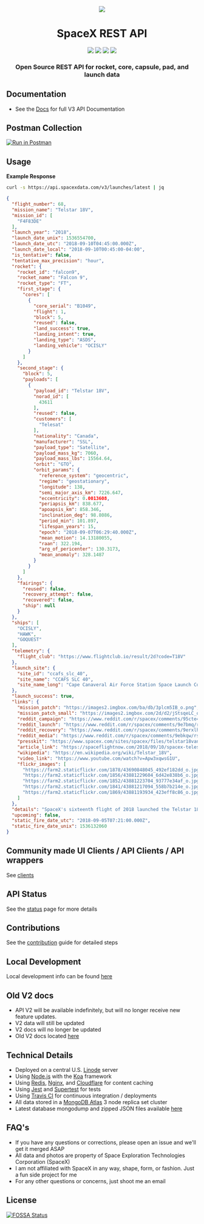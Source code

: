 <p align="center"><img src="https://i.imgur.com/foNO0Tn.jpg"></p>

<h1 align="center">SpaceX REST API</h1>

<p align="center">
<a href="https://travis-ci.org/r-spacex/SpaceX-API"><img src="https://img.shields.io/travis/r-spacex/SpaceX-API.svg?longCache=true&style=for-the-badge"></a>
<a href="https://hub.docker.com/r/jakewmeyer/spacex-api/"><img src="https://img.shields.io/docker/build/jakewmeyer/spacex-api.svg?longCache=true&style=for-the-badge"></a>
<a href="https://github.com/r-spacex/SpaceX-API/releases"><img src="https://img.shields.io/github/release/r-spacex/SpaceX-API.svg?longCache=true&style=for-the-badge"></a>
<a href="https://en.wikipedia.org/wiki/Representational_state_transfer"><img src="https://img.shields.io/badge/interface-REST-brightgreen.svg?longCache=true&style=for-the-badge"></a>
</p>

<h3 align="center">Open Source REST API for rocket, core, capsule, pad, and launch data</h3>

## Documentation
* See the [Docs](https://documenter.getpostman.com/view/2025350/RWaEzAiG) for full  V3 API Documentation

## Postman Collection
[![Run in Postman](https://run.pstmn.io/button.svg)](https://app.getpostman.com/run-collection/3aeac01a548a87943749)

## Usage

**Example Response**

```bash
curl -s https://api.spacexdata.com/v3/launches/latest | jq
```

```json
{
  "flight_number": 68,
  "mission_name": "Telstar 18V",
  "mission_id": [
    "F4F83DE"
  ],
  "launch_year": "2018",
  "launch_date_unix": 1536554700,
  "launch_date_utc": "2018-09-10T04:45:00.000Z",
  "launch_date_local": "2018-09-10T00:45:00-04:00",
  "is_tentative": false,
  "tentative_max_precision": "hour",
  "rocket": {
    "rocket_id": "falcon9",
    "rocket_name": "Falcon 9",
    "rocket_type": "FT",
    "first_stage": {
      "cores": [
        {
          "core_serial": "B1049",
          "flight": 1,
          "block": 5,
          "reused": false,
          "land_success": true,
          "landing_intent": true,
          "landing_type": "ASDS",
          "landing_vehicle": "OCISLY"
        }
      ]
    },
    "second_stage": {
      "block": 5,
      "payloads": [
        {
          "payload_id": "Telstar 18V",
          "norad_id": [
            43611
          ],
          "reused": false,
          "customers": [
            "Telesat"
          ],
          "nationality": "Canada",
          "manufacturer": "SSL",
          "payload_type": "Satellite",
          "payload_mass_kg": 7060,
          "payload_mass_lbs": 15564.64,
          "orbit": "GTO",
          "orbit_params": {
            "reference_system": "geocentric",
            "regime": "geostationary",
            "longitude": 138,
            "semi_major_axis_km": 7226.647,
            "eccentricity": 0.0013608,
            "periapsis_km": 838.677,
            "apoapsis_km": 858.346,
            "inclination_deg": 98.8086,
            "period_min": 101.897,
            "lifespan_years": 15,
            "epoch": "2018-09-07T06:29:40.000Z",
            "mean_motion": 14.13180055,
            "raan": 322.194,
            "arg_of_pericenter": 130.3173,
            "mean_anomaly": 328.1487
          }
        }
      ]
    },
    "fairings": {
      "reused": false,
      "recovery_attempt": false,
      "recovered": false,
      "ship": null
    }
  },
  "ships": [
    "OCISLY",
    "HAWK",
    "GOQUEST"
  ],
  "telemetry": {
    "flight_club": "https://www.flightclub.io/result/2d?code=T18V"
  },
  "launch_site": {
    "site_id": "ccafs_slc_40",
    "site_name": "CCAFS SLC 40",
    "site_name_long": "Cape Canaveral Air Force Station Space Launch Complex 40"
  },
  "launch_success": true,
  "links": {
    "mission_patch": "https://images2.imgbox.com/ba/db/3plcm5IB_o.png",
    "mission_patch_small": "https://images2.imgbox.com/2d/d2/jStsqeLC_o.png",
    "reddit_campaign": "https://www.reddit.com/r/spacex/comments/95cte4/telstar_18v_apstar_5c_launch_campaign_thread/",
    "reddit_launch": "https://www.reddit.com/r/spacex/comments/9e7bmq/rspacex_telstar_18v_official_launch_discussion/",
    "reddit_recovery": "https://www.reddit.com/r/spacex/comments/9erxlh/telstar_18_vantage_recovery_thread/",
    "reddit_media": "https://www.reddit.com/r/spacex/comments/9ebkqw/rspacex_telstar_18v_media_thread_videos_images/",
    "presskit": "https://www.spacex.com/sites/spacex/files/telstar18vantagepresskit.pdf",
    "article_link": "https://spaceflightnow.com/2018/09/10/spacex-telesat-achieve-repeat-success-with-midnight-hour-launch/",
    "wikipedia": "https://en.wikipedia.org/wiki/Telstar_18V",
    "video_link": "https://www.youtube.com/watch?v=Apw3xqwsG1U",
    "flickr_images": [
      "https://farm2.staticflickr.com/1878/43690848045_492ef182dd_o.jpg",
      "https://farm2.staticflickr.com/1856/43881229604_6d42e838b6_o.jpg",
      "https://farm2.staticflickr.com/1852/43881223704_93777e34af_o.jpg",
      "https://farm2.staticflickr.com/1841/43881217094_558b7b214e_o.jpg",
      "https://farm2.staticflickr.com/1869/43881193934_423eff8c86_o.jpg"
    ]
  },
  "details": "SpaceX's sixteenth flight of 2018 launched the Telstar 18v GEO communication satellite for Telesat, the second launch for the canadian company in a few months. The first stage was a new Falcon 9 V1.2 Block 5 which was successfully recovered on OCISLY.",
  "upcoming": false,
  "static_fire_date_utc": "2018-09-05T07:21:00.000Z",
  "static_fire_date_unix": 1536132060
}
```

## Community made UI Clients / API Clients / API wrappers
See [clients](https://github.com/r-spacex/SpaceX-API/blob/master/clients.md)

## API Status
See the [status](https://status.spacexdata.com) page for more details

## Contributions
See the [contribution](https://github.com/r-spacex/SpaceX-API/blob/master/CONTRIBUTING.md) guide for detailed steps

## Local Development
Local development info can be found [here](https://github.com/r-spacex/SpaceX-API/blob/master/docs/development.md)

## Old V2 docs
* API V2 will be available indefinitely, but will no longer receive new feature updates.
* V2 data will still be updated
* V2 docs will no longer be updated
* Old V2 docs located [here](https://github.com/r-spacex/SpaceX-API/tree/master/docs)

## Technical Details
* Deployed on a central U.S. [Linode](https://www.linode.com/) server
* Using [Node.js](https://nodejs.org/en/) with the [Koa](http://koajs.com/) framework
* Using [Redis](https://redis.io/), [Nginx](https://www.nginx.com/), and [Cloudflare](https://www.cloudflare.com/) for content caching
* Using [Jest](https://facebook.github.io/jest/) and [Supertest](https://github.com/visionmedia/supertest) for tests
* Using [Travis CI](https://travis-ci.org/) for continuous integration / deployments
* All data stored in a [MongoDB Atlas](https://www.mongodb.com/cloud/atlas) 3 node replica set cluster
* Latest database mongodump and zipped JSON files available [here](https://drive.google.com/drive/folders/0B2DdgKR4GR4xdk1sRGowcUZXeE0?usp=sharing)

## FAQ's
* If you have any questions or corrections, please open an issue and we'll get it merged ASAP
* All data and photos are property of Space Exploration Technologies Corporation (SpaceX)
* I am not affiliated with SpaceX in any way, shape, form, or fashion. Just a fun side project for me
* For any other questions or concerns, just shoot me an email

## License
[![FOSSA Status](https://app.fossa.io/api/projects/git%2Bgithub.com%2Fr-spacex%2FSpaceX-API.svg?type=large)](https://app.fossa.io/projects/git%2Bgithub.com%2Fr-spacex%2FSpaceX-API?ref=badge_large)
